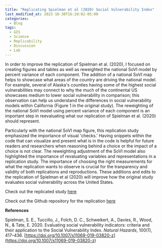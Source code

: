```yaml
---
title: "Replicating Spielman et al (2020) Social Vulnerability Index"
last_modified_at: 2023-10-30T16:20:02-05:00
categories:
  - Blog
tags:
  - GIS
  - Science
  - Replicability
  - Discussion
  - Lab
---
```


In order to improve the replication of Spielman et al. (2020), I focused on creating figures and tables as well as reweighted the national SoVI model by percent variance of each component. 
The addition of a national SoVI map helps to showcase what areas of the country are driving the national model. 
For example, several of Alaska's counties having some of the highest social vulnerabilities may connect to why the much of the continental US showcases medium to lower social vulnerability in comparison; this observation can help us understand the differences in social vulnerability models within California (Figure 1 in the original study).
The reweighting of the national SoVI model using percent variance of each component is an important step in reevaluating what our replication of Spielman et al. (2020) should represent.

Particularly with the national SoVI map figure, this replication study emphasized the importance of visual 'checks.'
Having snippets within the code that can visualize and present what is in the code is helpful for future readers and researchers when reasoning behind a choice or the impact of a choice is not clear.
The reweighting adjustment of the SoVI model also highlighted the importance of revaluating variables and representations in a replication study. 
The importance of choosing the right measurements for what the replication wants to observe is crucial for the tranparency and validity of both replications and reproductions. 
These additions and edits to the replication of Spielman et al (2020) will improve how the original study evaluates social vulnerability across the United States. 


Check out the replicated study [here](https://andreyjcao.github.io/RPl-Spielman-2020/) 

Check out the Github repository for the replication [here](https://github.com/andreyjcao/RPl-Spielman-2020)


**References**

Spielman, S. E., Tuccillo, J., Folch, D. C., Schweikert, A., Davies, R., Wood, N., & Tate, E. 2020. Evaluating social vulnerability indicators: criteria and their application to the Social Vulnerability Index. *Natural Hazards*, 100(1), 417–436. [https://doi.org/10.1007/s11069-019-03820-z](https://doi.org/10.1007/s11069-019-03820-z)